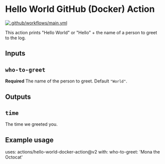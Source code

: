# Hello World GitHub (Docker) Action

[![.github/workflows/main.yml](https://github.com/jimbrig/hello-world-gha/actions/workflows/main.yml/badge.svg)](https://github.com/jimbrig/hello-world-gha/actions/workflows/main.yml)

This action prints "Hello World" or "Hello" + the name of a person to greet to the log.

## Inputs

## `who-to-greet`

**Required** The name of the person to greet. Default `"World"`.

## Outputs

## `time`

The time we greeted you.

## Example usage

uses: actions/hello-world-docker-action@v2
with:
  who-to-greet: 'Mona the Octocat'
